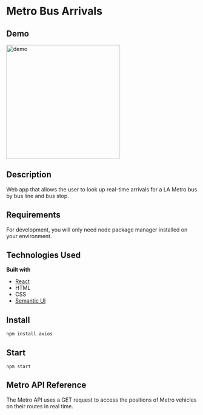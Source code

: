 # Metro Bus Arrivals

## Demo
<img src="demo.gif" alt="demo" width="300"/>

## Description

Web app that allows the user to look up real-time arrivals for a LA Metro bus by bus line and bus stop.

## Requirements

For development, you will only need node package manager installed on your environment.

## Technologies Used

<b>Built with</b>

- [React](https://reactjs.org/)
- HTML
- CSS
- [Semantic UI](https://semantic-ui.com/)

## Install

    npm install axios

## Start

    npm start

## Metro API Reference

The Metro API uses a GET request to access the positions of Metro vehicles on their routes in real time.
